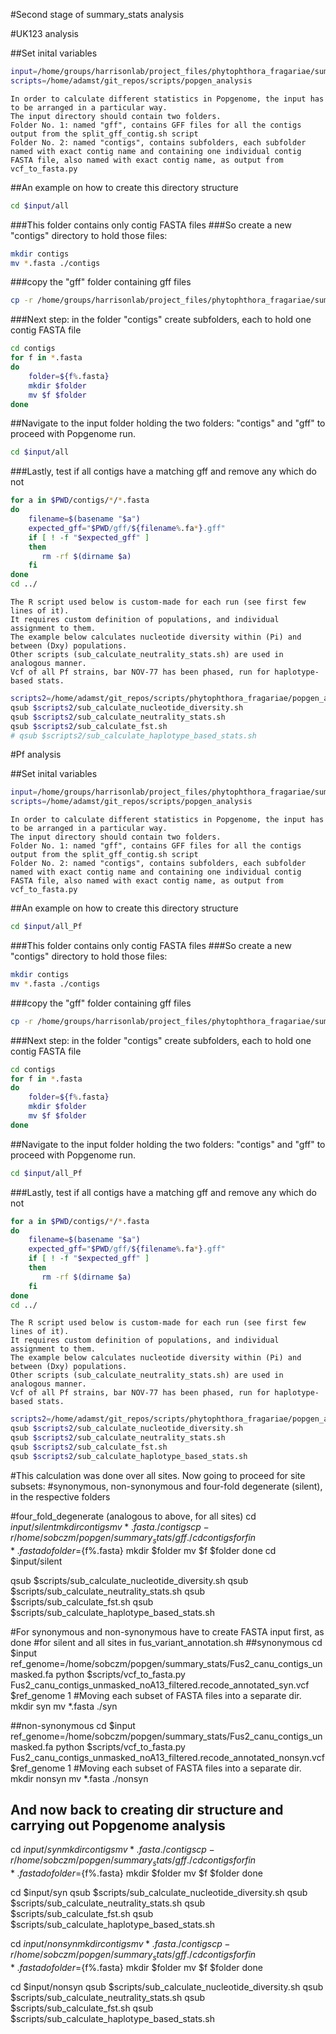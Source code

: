 #Second stage of summary_stats analysis

#UK123 analysis

##Set inital variables

```bash
input=/home/groups/harrisonlab/project_files/phytophthora_fragariae/summary_stats
scripts=/home/adamst/git_repos/scripts/popgen_analysis
```

```
In order to calculate different statistics in Popgenome, the input has to be arranged in a particular way.
The input directory should contain two folders.
Folder No. 1: named "gff", contains GFF files for all the contigs output from the split_gff_contig.sh script
Folder No. 2: named "contigs", contains subfolders, each subfolder named with exact contig name and containing one individual contig FASTA file, also named with exact contig name, as output from vcf_to_fasta.py
```

##An example on how to create this directory structure

```bash
cd $input/all
```

###This folder contains only contig FASTA files
###So create a new "contigs" directory to hold those files:

```bash
mkdir contigs
mv *.fasta ./contigs
```

###copy the "gff" folder containing gff files

```bash
cp -r /home/groups/harrisonlab/project_files/phytophthora_fragariae/summary_stats/gff ./
```

###Next step: in the folder "contigs" create subfolders, each to hold one contig FASTA file

```bash
cd contigs
for f in *.fasta
do
    folder=${f%.fasta}
    mkdir $folder
    mv $f $folder
done
```

##Navigate to the input folder holding the two folders: "contigs" and "gff" to proceed with Popgenome run.

```bash
cd $input/all
```

###Lastly, test if all contigs have a matching gff and remove any which do not

```bash
for a in $PWD/contigs/*/*.fasta
do
    filename=$(basename "$a")
    expected_gff="$PWD/gff/${filename%.fa*}.gff"
    if [ ! -f "$expected_gff" ]
    then
       rm -rf $(dirname $a)
    fi
done
cd ../
```

```
The R script used below is custom-made for each run (see first few lines of it).
It requires custom definition of populations, and individual assignment to them.
The example below calculates nucleotide diversity within (Pi) and between (Dxy) populations.
Other scripts (sub_calculate_neutrality_stats.sh) are used in analogous manner.
Vcf of all Pf strains, bar NOV-77 has been phased, run for haplotype-based stats.
```

```bash
scripts2=/home/adamst/git_repos/scripts/phytophthora_fragariae/popgen_analysis/popgenome_scripts
qsub $scripts2/sub_calculate_nucleotide_diversity.sh
qsub $scripts2/sub_calculate_neutrality_stats.sh
qsub $scripts2/sub_calculate_fst.sh
# qsub $scripts2/sub_calculate_haplotype_based_stats.sh
```

<!-- #This calculation was done over all sites. Now going to proceed for site subsets:
#synonymous, non-synonymous and four-fold degenerate (silent), in the respective folders

#four_fold_degenerate (analogous to above, for all sites)
cd $input/silent
mkdir contigs
mv *.fasta ./contigs
cp -r /home/sobczm/popgen/summary_stats/gff ./
cd contigs
for f in *.fasta
do
folder=${f%.fasta}
mkdir $folder
mv $f $folder
done
cd $input/silent

qsub $scripts/sub_calculate_nucleotide_diversity.sh
qsub $scripts/sub_calculate_neutrality_stats.sh
qsub $scripts/sub_calculate_fst.sh
qsub $scripts/sub_calculate_haplotype_based_stats.sh

#For synonymous and non-synonymous have to create FASTA input first, as done
#for silent and all sites in fus_variant_annotation.sh
##synonymous
cd $input
ref_genome=/home/sobczm/popgen/summary_stats/Fus2_canu_contigs_unmasked.fa
python $scripts/vcf_to_fasta.py Fus2_canu_contigs_unmasked_noA13_filtered.recode_annotated_syn.vcf $ref_genome 1
#Moving each subset of FASTA files into a separate dir.
mkdir syn
mv *.fasta ./syn

##non-synonymous
cd $input
ref_genome=/home/sobczm/popgen/summary_stats/Fus2_canu_contigs_unmasked.fa
python $scripts/vcf_to_fasta.py Fus2_canu_contigs_unmasked_noA13_filtered.recode_annotated_nonsyn.vcf $ref_genome 1
#Moving each subset of FASTA files into a separate dir.
mkdir nonsyn
mv *.fasta ./nonsyn

## And now back to creating dir structure and carrying out Popgenome analysis
cd $input/syn
mkdir contigs
mv *.fasta ./contigs
cp -r /home/sobczm/popgen/summary_stats/gff ./
cd contigs
for f in *.fasta
do
folder=${f%.fasta}
mkdir $folder
mv $f $folder
done

cd $input/syn
qsub $scripts/sub_calculate_nucleotide_diversity.sh
qsub $scripts/sub_calculate_neutrality_stats.sh
qsub $scripts/sub_calculate_fst.sh
qsub $scripts/sub_calculate_haplotype_based_stats.sh

cd $input/nonsyn
mkdir contigs
mv *.fasta ./contigs
cp -r /home/sobczm/popgen/summary_stats/gff ./
cd contigs
for f in *.fasta
do
folder=${f%.fasta}
mkdir $folder
mv $f $folder
done

cd $input/nonsyn
qsub $scripts/sub_calculate_nucleotide_diversity.sh
qsub $scripts/sub_calculate_neutrality_stats.sh
qsub $scripts/sub_calculate_fst.sh
qsub $scripts/sub_calculate_haplotype_based_stats.sh -->

#Pf analysis

##Set inital variables

```bash
input=/home/groups/harrisonlab/project_files/phytophthora_fragariae/summary_stats
scripts=/home/adamst/git_repos/scripts/popgen_analysis
```

```
In order to calculate different statistics in Popgenome, the input has to be arranged in a particular way.
The input directory should contain two folders.
Folder No. 1: named "gff", contains GFF files for all the contigs output from the split_gff_contig.sh script
Folder No. 2: named "contigs", contains subfolders, each subfolder named with exact contig name and containing one individual contig FASTA file, also named with exact contig name, as output from vcf_to_fasta.py
```

##An example on how to create this directory structure

```bash
cd $input/all_Pf
```

###This folder contains only contig FASTA files
###So create a new "contigs" directory to hold those files:

```bash
mkdir contigs
mv *.fasta ./contigs
```

###copy the "gff" folder containing gff files

```bash
cp -r /home/groups/harrisonlab/project_files/phytophthora_fragariae/summary_stats/gff ./
```

###Next step: in the folder "contigs" create subfolders, each to hold one contig FASTA file

```bash
cd contigs
for f in *.fasta
do
    folder=${f%.fasta}
    mkdir $folder
    mv $f $folder
done
```

##Navigate to the input folder holding the two folders: "contigs" and "gff" to proceed with Popgenome run.

```bash
cd $input/all_Pf
```

###Lastly, test if all contigs have a matching gff and remove any which do not

```bash
for a in $PWD/contigs/*/*.fasta
do
    filename=$(basename "$a")
    expected_gff="$PWD/gff/${filename%.fa*}.gff"
    if [ ! -f "$expected_gff" ]
    then
       rm -rf $(dirname $a)
    fi
done
cd ../
```

```
The R script used below is custom-made for each run (see first few lines of it).
It requires custom definition of populations, and individual assignment to them.
The example below calculates nucleotide diversity within (Pi) and between (Dxy) populations.
Other scripts (sub_calculate_neutrality_stats.sh) are used in analogous manner.
Vcf of all Pf strains, bar NOV-77 has been phased, run for haplotype-based stats.
```

```bash
scripts2=/home/adamst/git_repos/scripts/phytophthora_fragariae/popgen_analysis/popgenome_scripts
qsub $scripts2/sub_calculate_nucleotide_diversity.sh
qsub $scripts2/sub_calculate_neutrality_stats.sh
qsub $scripts2/sub_calculate_fst.sh
qsub $scripts2/sub_calculate_haplotype_based_stats.sh
```

#This calculation was done over all sites. Now going to proceed for site subsets:
#synonymous, non-synonymous and four-fold degenerate (silent), in the respective folders

#four_fold_degenerate (analogous to above, for all sites)
cd $input/silent
mkdir contigs
mv *.fasta ./contigs
cp -r /home/sobczm/popgen/summary_stats/gff ./
cd contigs
for f in *.fasta
do
folder=${f%.fasta}
mkdir $folder
mv $f $folder
done
cd $input/silent

qsub $scripts/sub_calculate_nucleotide_diversity.sh
qsub $scripts/sub_calculate_neutrality_stats.sh
qsub $scripts/sub_calculate_fst.sh
qsub $scripts/sub_calculate_haplotype_based_stats.sh

#For synonymous and non-synonymous have to create FASTA input first, as done
#for silent and all sites in fus_variant_annotation.sh
##synonymous
cd $input
ref_genome=/home/sobczm/popgen/summary_stats/Fus2_canu_contigs_unmasked.fa
python $scripts/vcf_to_fasta.py Fus2_canu_contigs_unmasked_noA13_filtered.recode_annotated_syn.vcf $ref_genome 1
#Moving each subset of FASTA files into a separate dir.
mkdir syn
mv *.fasta ./syn

##non-synonymous
cd $input
ref_genome=/home/sobczm/popgen/summary_stats/Fus2_canu_contigs_unmasked.fa
python $scripts/vcf_to_fasta.py Fus2_canu_contigs_unmasked_noA13_filtered.recode_annotated_nonsyn.vcf $ref_genome 1
#Moving each subset of FASTA files into a separate dir.
mkdir nonsyn
mv *.fasta ./nonsyn

## And now back to creating dir structure and carrying out Popgenome analysis
cd $input/syn
mkdir contigs
mv *.fasta ./contigs
cp -r /home/sobczm/popgen/summary_stats/gff ./
cd contigs
for f in *.fasta
do
folder=${f%.fasta}
mkdir $folder
mv $f $folder
done

cd $input/syn
qsub $scripts/sub_calculate_nucleotide_diversity.sh
qsub $scripts/sub_calculate_neutrality_stats.sh
qsub $scripts/sub_calculate_fst.sh
qsub $scripts/sub_calculate_haplotype_based_stats.sh

cd $input/nonsyn
mkdir contigs
mv *.fasta ./contigs
cp -r /home/sobczm/popgen/summary_stats/gff ./
cd contigs
for f in *.fasta
do
folder=${f%.fasta}
mkdir $folder
mv $f $folder
done

cd $input/nonsyn
qsub $scripts/sub_calculate_nucleotide_diversity.sh
qsub $scripts/sub_calculate_neutrality_stats.sh
qsub $scripts/sub_calculate_fst.sh
qsub $scripts/sub_calculate_haplotype_based_stats.sh
